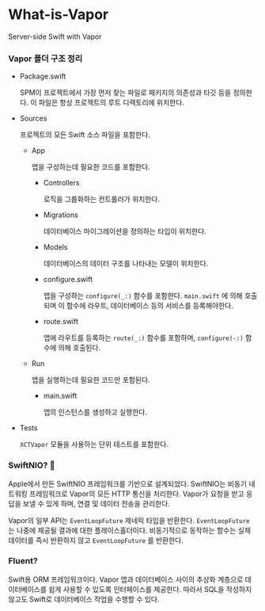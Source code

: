# What-is-Vapor
Server-side Swift with Vapor



### Vapor 폴더 구조 정리

- Package.swift

  SPM이 프로젝트에서 가장 먼저 찾는 파일로 패키지의 의존성과 타깃 등을 정의한다. 이 파일은 항상 프로젝트의 루트 디렉토리에 위치한다.

- Sources

  프로젝트의 모든 Swift 소스 파일을 포함한다.

  - App

    앱을 구성하는데 필요한 코드를 포함한다.

    - Controllers

      로직을 그룹화하는 컨트롤러가 위치한다.

    - Migrations

      데이터베이스 마이그레이션을 정의하는 타입이 위치한다.

    - Models

      데이터베이스의 데이터 구조를 나타내는 모델이 위치한다.

    - configure.swift

      앱을 구성하는 <code>configure(_:)</code> 함수를 포함한다. <code>main.swift</code> 에 의해 호출되며 이 함수에 라우트, 데이터베이스 등의 서비스를 등록해야한다.

    - route.swift

      앱에 라우트를 등록하는 <code>route(_:)</code> 함수를 포함하며, <code>configure(-:)</code> 함수에 의해 호출된다.

  - Run

    앱을 실행하는데 필요한 코드만 포함된다.

    - main.swift

      앱의 인스턴스를 생성하고 실행한다.

- Tests

  <code>XCTVapor</code> 모듈을 사용하는 단위 테스트를 포함한다.



### SwiftNIO? 🤔

 Apple에서 만든 SwiftNIO 프레임워크를 기반으로 설계되었다. SwiftNIO는 비동기 네트워킹 프레임워크로 Vapor의 모든 HTTP 통신을 처리한다. Vapor가 요청을 받고 응답을 보낼 수 있게 하며, 연결 및 데이터 전송을 관리한다.

 Vapor의 일부 API는 <code>EventLoopFuture</code> 제네릭 타입을 반환한다. <code>EventLoopFuture</code> 는 나중에 제공될 결과에 대한 플레이스홀더이다. 비동기적으로 동작하는 함수는 실제 데이터를 즉시 반환하지 않고 <code>EventLoopFuture</code> 를 반환한다.



### Fluent?

 Swift용 ORM 프레임워크이다. Vapor 앱과 데이터베이스 사이의 추상화 계층으로 데이터베이스를 쉽게 사용할 수 있도록 인터페이스를 제공한다. 따라서 SQL을 작성하지 않고도 Swift로 데이터베이스 작업을 수행할 수 있다.
